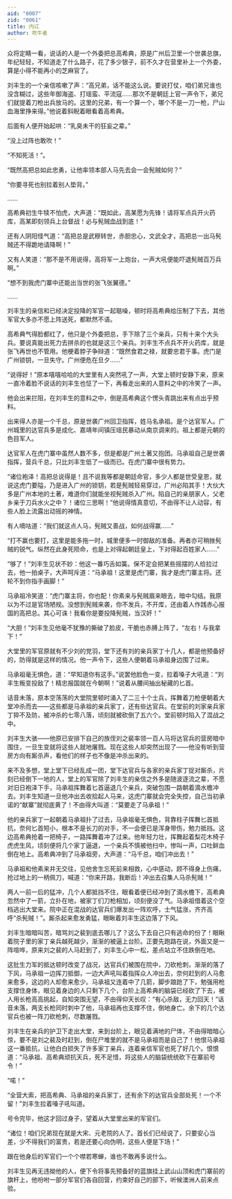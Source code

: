 ```yaml
---
aid: "0007"
zid: "0061"
title: 内讧
author: 吹牛者
---
```


众将定睛一看，说话的人是一个外委把总高希典，原是广州后卫里一个世袭总旗，年纪轻轻，不知道走了什么路子，花了多少银子，前不久才在营里补上一个外委，算是小得不能再小的芝麻官了。

刘丰生的一个亲信咳嗽了声：“高兄弟，话不能这么说。要说打仗，咱们弟兄谁也没含糊过，这些年御海盗、打瑶蛮、平流寇……那次不是朝廷上官一声令下，弟兄们就提着刀枪出兵放马的。这里的兄弟，有一个算一个，哪个不是一刀一枪，尸山血海里挣来得。”他说着斜睨着眼看着高希典。

后面有人便开始起哄：“乳臭未干的狂妄之辈。”

“没上过阵也敢吹！”

“不知死活！”。

“既然高把总如此忠勇，让他率领本部人马先去会一会髡贼如何？”

“你要寻死也别拉着别人垫背。”

……

高希典初生牛犊不怕虎，大声道：“既如此，高某愿为先锋！请将军点兵开火药库，高某即刻领兵上台督战！必与髡贼血战到底！”

还有人阴阳怪气道：“高把总是武穆转世，赤胆忠心，文武全才，高把总一出马髡贼还不得跪地请降啊！”

又有人笑道：“那不是不用说得，高将军一上炮台，一声大吼便能吓退髡贼百万兵啊。”

“想不到我虎门寨中还能出当世的张飞张翼德。”

……

刘丰生的亲信和已经决定投降的军官一起聒噪，顿时将高希典给压制了下去，其他军官大多亦不愿上阵送死，都默然不语。

高希典气得脸都红了，他只是个外委把总，手下除了三个亲兵，只有十来个大头兵。要说真能出死力去拼杀的也就是这三个亲兵。刘丰生不点兵不开火药库，就是张飞再世也不管用。他梗着脖子争辩道：“既然食君之禄，就要忠君于事。虎门是广州锁钥，一旦失守。广州便危在旦夕……”

“说得好！”原本嘻嘻哈哈的大堂里有人突然吼了一声，大堂上顿时安静下来，原来一直冷着脸不说话的刘丰生也怔了一下，再看走出来的人意料之中的冷笑了一声。

他会出来拦阻，在刘丰生的意料之中，倒是高希典这个愣头青跳出来有点出乎预料。

出来得人亦是一个千总，原是世袭广州回卫指挥，姓马名承祖。是个达官军人。广州城里的达官兵多是成化、嘉靖年间镇压瑶民暴动从南京调来的。祖上都是元朝的色目军人。

达官军人在虎门寨中虽然人数不多，但是都是广州土著又抱团。马承祖自己是世袭指挥，营兵千总，只比刘丰生低了一级而已。在虎门寨中很有势力。

“诸位袍泽！高把总说得是！且不说我等都是朝廷命官，多少人都是世受皇恩，就说这虎门要隘，乃是进入广州的锁钥，若是髡贼轻易穿过，广州必陷其手！大伙大多是广州本地的土著，难道你们就能坐视髡贼杀入广州。陷自己的亲朋家人，父老乡亲于刀兵水火之中？！诸位三思啊！”他说得情真意切，不由得不让人动容，有些人脸上流露出动摇的神情。

有人嘀咕道：“我们就这点人马，髡贼又善战，如何战得赢……”

“打不赢也要打，这里是能多拖一时，城里便多一时御敌的准备。再者亦可稍挫髡贼的锐气。纵然在此身死陨命，也是上对得起朝廷皇上，下对得起百姓家人……”

“够了！”刘丰生见状不妙：他这一番巧舌如簧。保不定会把某些摇摆的人给拉过去，他一拍桌子，大声呵斥道：“马承祖！这里是虎门寨，我才是虎门寨主将。还轮不到你指手画脚！”

马承祖冷笑道：“虎门寨主将，你也配！你素来与髡贼眉来眼去，暗中勾结。我原以为不过是官场陋规。没想到髡贼来袭，你不发兵，不开库，还由着人作践赤心报国的高把总。其心可诛！我看你是要投降髡贼，当汉奸！”

“大胆！”刘丰生见他毫不犹豫的撕破了脸皮，干脆也赤膊上阵了，“左右！与我拿下！”

大堂里的军官原就有不少刘的党羽，堂下还有刘的亲兵家丁十几人，都是他预备好的，防得就是这样的情况。他一声令下，这些人便朝着马承祖身边围了过来。

马承祖毫无惧色，道：“早知道你有这手。”说罢他脸色一变，拉着嗓子大吼道：“刘丰生叛变投敌了！精忠报国就在今朝啊！”说着从腰间抽出秘藏的匕首。

话音未落，原本空荡荡的大堂院里顿时涌入了二三十个士兵，挥舞着刀枪便朝着大堂冲杀而去——这些都是马承祖的亲兵家丁，还有些达官兵。在堂前的刘家亲兵家丁猝不及防，被冲杀的七零八落，顷刻就被砍倒了五六个。堂前顿时陷入了混战之中。

刘丰生大骇——他原已安排下自己的族侄刘之裴率领一百人马将达官兵的营房暗中围住，一旦生变就将这些人就地屠戮。现在这些人却突然出现了——他没有听到营房方向有厮杀声，看他们的样子也不像是冲杀出来的。

来不及多想，堂上堂下已经乱成一团，堂下达官兵与各家的亲兵家丁捉对厮杀，片刻已经倒下一地的人，堂上的军官除了刘丰生的亲信之外多是随波逐流之辈，不愿对旧日袍泽下手，马承祖挥舞着匕首逼退几个亲兵，突破包围一路朝着滴水檐冲去。刘丰生知道一旦他冲出去收拾起人马来，这虎门寨就会完全失控，自己当初承诺的“献寨”就彻底黄了！不由得大叫道：“莫要走了马承祖！”

他的亲兵家丁一起朝着马承祖扑了过去，马承祖毫无惧色，背靠柱子挥舞匕首抵抗，奈何匕首短小，根本不是长刀的对手，不一会便已是浑身带伤，勉力抵挡。这边高希典抢着一把椅子，一路挥舞着冲了过来。他年轻力壮，挥舞起着梨花木椅子虎虎生风，顷刻便将几个家丁逼退，一个亲兵不慎被他扫中，惨叫一声，口吐鲜血倒在地上。高希典冲到了马承祖旁，大声道：“马千总，咱们冲出去！”

马承祖和他素来并无交往，见他舍生忘死前来相救，心中感动，顾不得身上伤痛，抢过地上的一柄佩刀，喊道：“你来开路，我断后！冲出去召集人马杀髡贼！”

两人一前一后的猛冲，几个人都抵挡不住，眼看着便已经冲到了滴水檐下，高希典忽然中了一箭，立扑在地，被家丁们刀枪相加，顷刻便没了气。马承祖借着这个空档逃出大堂来。院中正在混战的达官兵们爆发出一阵欢呼，士气猛涨，齐齐高呼“杀髡贼！”。厮杀起来愈发勇猛，眼瞅着刘丰生这边落了下风。

刘丰生暗暗叫苦，暗骂刘之裴到底去哪儿了？这么下去自己只有逃命的份了！眼瞅着院子里的家丁亲兵越死越少，渐渐的被逼上台阶。正要先跑路在说，外面又是一阵喧哗，原来刘之裴的人马赶到了，刘丰生心中一松，差点站立不住跌倒在地。

这批生力军的抵达顿时改变了战况，达官兵们被围在院中，刀砍枪刺，渐渐的落了下风，马承祖一边挥刀抵御，一边大声吼叫着指挥众人冲出去，奈何赶到的人马愈来愈多，这边的人却愈来愈少。马承祖又连着中了几箭，脚步踉跄了下，勉强用枪支撑住身体，眼见着身边的人只剩下几个，台阶上高希典的脑袋已经砍了下去，被人用长枪高高挑起，自知突围无望，不由得仰天长叹：“有心杀敌，无力回天！”话音未落，两支长枪同时刺中了他，马承祖再也支撑不住，倒地身亡。余下的几个达官兵也被一阵刀砍枪刺，尽数屠戮。

刘丰生在亲兵的护卫下走出大堂，来到台阶上，眼见着满地的尸体，不由得暗暗心惊，要不是刘之裴及时赶到，倒在尸堆里的就不是马承祖而是自己了！他恨马承祖这一番抵抗，让他白白损失了许多家丁亲兵，连着亲信军官也死了好几个。恨恨道：“马承祖、高希典顽抗天兵，死不足惜，将这些人的脑袋统统砍下在寨前号令！”

“喏！”

“全营大索，把高希典、马承祖的亲兵家丁，还有余下的达官兵全部处死！一个不留！”刘丰生拉着嗓子吼叫道。

号令完毕，他这才回过身子，望着从大堂里出来的军官们。

“诸位！咱们兄弟现在就是大宋、元老院的人了。首长们已经说了，只要安心当差，少不得我们的富贵，若是还要心向伪明，这些人便是下场！”

跟在他身后的军官们一个个噤若寒蝉，谁也不敢再多说什么。

刘丰生见再无违拗他的人，便下令将事先预备好的蓝旗挂上武山山顶和虎门寨前的旗杆上，他吩咐一部分军官们各自回营，约束好自己的部下，听候澳洲人前来点验。
